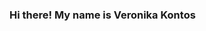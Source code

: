 ### Hi there! My name is Veronika Kontos 

<!--
**veronikakontos/veronikakontos** is a ✨ _special_ ✨ repository because its `README.md` (this file) appears on your GitHub profile.
<img align="center" src=""

I'm a full-stack developer who is truly passionate about making open-source accessible, creating technology to elevate people, share ideas and building commmunity. My favorites technologies/languages I have been working with include ReactJS, MySql, Flask, MongoDb, Spring... I am ready and excited to excel my skills to the next level with knowledge and experiences with HTML5,CSS, Python, Java, MERN(mongo, express,react, node.js) and more libraries and frame-works such as STS, MongoDB, Mongoose, Bootstrap, JSP, DOM, AWS, Oracle SQL, Postman.
My interest in coding led me to start a new carrer and open doors to the new opportunities I have been "dream" about :)

Here are some ideas to get you started:

- 🔭 I’m currently working on ...
- 🌱 I’m currently learning ...
- 👯 I’m looking to collaborate on ...
- 🤔 I’m looking for help with ...
- 💬 Ask me about ...
- 📫 How to reach me: ...
- 😄 Pronouns: ...
- ⚡ Fun fact: ...
-->
